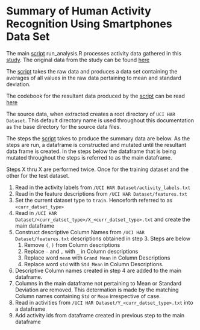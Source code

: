 # Summary of Human Activity Recognition Using Smartphones Data Set

The main [script](run_analysis.R) run_analysis.R processes activity data gathered in this [study](http://archive.ics.uci.edu/ml/datasets/Human+Activity+Recognition+Using+Smartphones). The original data from the study can be found [here](https://d396qusza40orc.cloudfront.net/getdata%2Fprojectfiles%2FUCI%20HAR%20Dataset.zip)

The [script](run_analysis.R) takes the raw data and produces a data set containing the averages of all values in the raw data pertaining to mean and standard deviation.

The codebook for the resultant data produced by the [script](run_analysis.R) can be read [here](Codebook.md)

The source data, when extracted creates a root directory of `UCI HAR Dataset`. This default directory name is used throughout this documentation as the base directory for the source data files.

The steps the [script](run_analysis.R) takes to produce the summary data are below. As the steps are run, a dataframe is constructed and mutated until the resultant data frame is created. In the steps below the dataframe that is being mutated throughout the steps is referred to as the main dataframe. 

Steps X thru X are performed twice. Once for the training dataset and the other for the test dataset.

1. Read in the activity labels from `/UCI HAR Dataset/activity_labels.txt`
2. Read in the feature descriptions from `/UCI HAR Dataset/features.txt`
3. Set the current dataset type to `train`. Henceforth referred to as `<curr_datset_type>`
3. Read in `/UCI HAR Dataset/<curr_datset_type>/X_<curr_datset_type>.txt` and create the main dataframe
4. Construct descriptive Column Names from `/UCI HAR Dataset/features.txt` descriptions obtained in step 3. Steps are below
    1. Remove `(`, `)` from Column descriptions
    2. Replace `-` and `,` with `_` in Column descriptions
    3. Replace word `mean` with `Grand Mean` in Column Descriptions
    4. Replace word `std` with `Std_Mean` in Column Descriptions.
5. Descriptive Column names created in step 4 are added to the main dataframe.
6. Columns in the main dataframe not pertaining to Mean or Standard Deviation are removed. This determation is made by the matching Column names containing `Std` or `Mean` irrespective of case.
7. Read in activities from `/UCI HAR Dataset/Y_<curr_datset_type>.txt` into a dataframe
8. Add activity ids from dataframe created in previous step to the main dataframe



